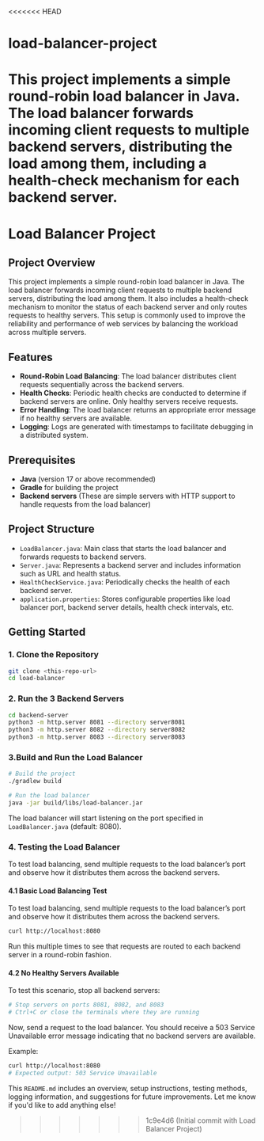 <<<<<<< HEAD
# load-balancer-project
This project implements a simple round-robin load balancer in Java. The load balancer forwards incoming client requests to multiple backend servers, distributing the load among them, including a health-check mechanism for each backend server.
=======
# Load Balancer Project

## Project Overview

This project implements a simple round-robin load balancer in Java. The load balancer forwards incoming client requests to multiple backend servers, distributing the load among them. It also includes a health-check mechanism to monitor the status of each backend server and only routes requests to healthy servers. This setup is commonly used to improve the reliability and performance of web services by balancing the workload across multiple servers.

## Features

- **Round-Robin Load Balancing**: The load balancer distributes client requests sequentially across the backend servers.
- **Health Checks**: Periodic health checks are conducted to determine if backend servers are online. Only healthy servers receive requests.
- **Error Handling**: The load balancer returns an appropriate error message if no healthy servers are available.
- **Logging**: Logs are generated with timestamps to facilitate debugging in a distributed system.

## Prerequisites

- **Java** (version 17 or above recommended)
- **Gradle** for building the project
- **Backend servers** (These are simple servers with HTTP support to handle requests from the load balancer)

## Project Structure

- `LoadBalancer.java`: Main class that starts the load balancer and forwards requests to backend servers.
- `Server.java`: Represents a backend server and includes information such as URL and health status.
- `HealthCheckService.java`: Periodically checks the health of each backend server.
- `application.properties`: Stores configurable properties like load balancer port, backend server details, health check intervals, etc.

## Getting Started

### 1. Clone the Repository
```bash
git clone <this-repo-url>
cd load-balancer
```

### 2. Run the 3 Backend Servers
```bash
cd backend-server
python3 -m http.server 8081 --directory server8081
python3 -m http.server 8082 --directory server8082
python3 -m http.server 8083 --directory server8083
```

### 3.Build and Run the Load Balancer
```bash
# Build the project
./gradlew build

# Run the load balancer
java -jar build/libs/load-balancer.jar
```

The load balancer will start listening on the port specified in `LoadBalancer.java` (default: 8080).

### 4. Testing the Load Balancer
To test load balancing, send multiple requests to the load balancer’s port and observe how it distributes them across the backend servers.

#### 4.1 Basic Load Balancing Test
To test load balancing, send multiple requests to the load balancer’s port and observe how it distributes them across the backend servers.
```bash
curl http://localhost:8080
```
Run this multiple times to see that requests are routed to each backend server in a round-robin fashion.

#### 4.2 No Healthy Servers Available
To test this scenario, stop all backend servers:
```bash
# Stop servers on ports 8081, 8082, and 8083
# Ctrl+C or close the terminals where they are running
```
Now, send a request to the load balancer. You should receive a 503 Service Unavailable error message indicating that no backend servers are available.

Example:
```bash
curl http://localhost:8080
# Expected output: 503 Service Unavailable
```


This `README.md` includes an overview, setup instructions, testing methods, logging information, and suggestions for future improvements. Let me know if you'd like to add anything else!





>>>>>>> 1c9e4d6 (Initial commit with Load Balancer Project)
